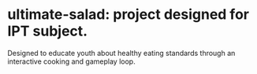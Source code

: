 # ultimate-salad: project designed for IPT subject.
Designed to educate youth about healthy eating standards through an interactive cooking and gameplay loop. 

